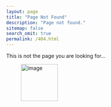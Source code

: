 ```yaml
---
layout: page
title: "Page Not Found"
description: "Page not found."
sitemap: false
search_omit: true
permalink: /404.html
---  
```


This is not the page you are looking for...

<figure>
	<a href="{{ site.url }}/images/star_wars.gif"><img src="{{ site.url }}/images/star_wars.gif" alt="image" height="100"></a>
</figure>

<script type="text/javascript">
  var GOOG_FIXURL_LANG = 'en';
  var GOOG_FIXURL_SITE = '{{ site.url }}'
</script>
<script type="text/javascript"
  src="//linkhelp.clients.google.com/tbproxy/lh/wm/fixurl.js">
</script>